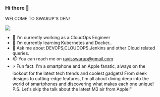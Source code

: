 ### Hi there 👋



WELCOME TO SWARUP'S DEN!


![](https://komarev.com/ghpvc/?username=SwarupRavi)

- 🔭 I’m currently working as a CloudOps Engineer
- 🌱 I’m currently learning Kubernetes and Docker..
- 💬 Ask me about DEVOPS,CLOUDOPS,Jenkins and other Cloud related queries.
- 📫 You can reach me on ravisswarup@gmail.com
- ⚡ Fun fact: I'm a smartphone and an Apple fanatic, always on the lookout for the latest tech trends and coolest gadgets! From sleek designs to cutting-edge features, I'm all about diving deep into the world of smartphones and discovering what makes each one unique! P.S. Let's skip the talk about the latest M3 air from Apple!"
